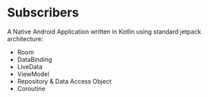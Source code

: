 # Subscribers

A Native Android Application written in Kotlin using standard jetpack architecture:
 - Room
 - DataBinding
 - LiveData
 - ViewModel
 - Repository & Data Access Object
 - Coroutine
